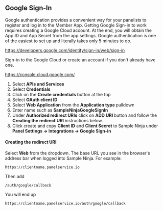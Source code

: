 ## Google Sign-In

Google authentication provides a convenient way for your panelists to register and log in to the Member App. Getting Google Sign-in to work requires creating a Google Cloud account. At the end, you will obtain the App ID and App Secret from the app settings. Google authentication is one of the easiest to set up and literally takes only 5 minutes to do.

https://developers.google.com/identity/sign-in/web/sign-in

Sign-in to the Google Cloud or create an account if you don't already have one.

https://console.cloud.google.com/

1) Select **APIs and Services**
2) Select **Credentials**
3) Click on the **Create credentials** button at the top
4) Select **OAuth client ID**
5) Select **Web Application** from the **Application type** pulldown
6) Enter name such as **SampleNinjaGoogleSignIn**
7) Under **Authorized redirect URIs** click on **ADD URI** button and follow the **Creating the redirect URI** instructions below.
8) Click create and copy **Client ID** and **Client Secret** to Sample Ninja under **Panel Settings -> Integrations -> Google Sign-in**

#### Creating the redirect URI

Select **Web** from the dropdown. The base URL you see in the browser's address bar when logged into Sample Ninja. For example:
```
https://clientname.panelservice.io
```
Then add
```
/auth/google/callback
```
You will end up 
```
https://clientname.panelservice.io/auth/google/callback
```
